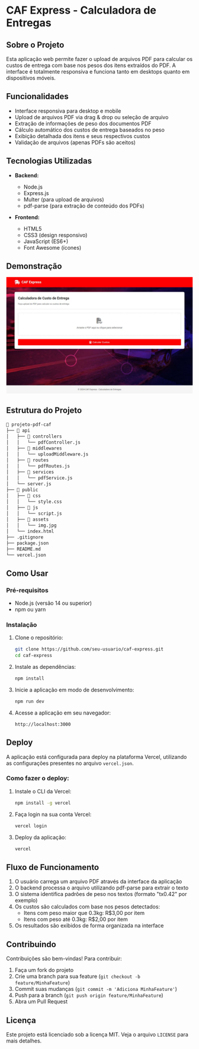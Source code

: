 # CAF Express - Calculadora de Entregas

## Sobre o Projeto

Esta aplicação web permite fazer o upload de arquivos PDF para calcular os custos de entrega com base nos pesos dos itens extraídos do PDF. A interface é totalmente responsiva e funciona tanto em desktops quanto em dispositivos móveis.

## Funcionalidades

- Interface responsiva para desktop e mobile
- Upload de arquivos PDF via drag & drop ou seleção de arquivo
- Extração de informações de peso dos documentos PDF
- Cálculo automático dos custos de entrega baseados no peso
- Exibição detalhada dos itens e seus respectivos custos
- Validação de arquivos (apenas PDFs são aceitos)

## Tecnologias Utilizadas

- **Backend:**
  - Node.js
  - Express.js
  - Multer (para upload de arquivos)
  - pdf-parse (para extração de conteúdo dos PDFs)

- **Frontend:**
  - HTML5
  - CSS3 (design responsivo)
  - JavaScript (ES6+)
  - Font Awesome (ícones)

## Demonstração

![Screenshot da aplicação](public/assets/caf-express.png)

## Estrutura do Projeto

```
📁 projeto-pdf-caf
├── 📁 api
│   ├── 📁 controllers
│   │   └── pdfController.js
│   ├── 📁 middlewares
│   │   └── uploadMiddleware.js
│   ├── 📁 routes
│   │   └── pdfRoutes.js
│   ├── 📁 services
│   │   └── pdfService.js
│   └── server.js
├── 📁 public
│   ├── 📁 css
│   │   └── style.css
│   ├── 📁 js
│   │   └── script.js
│   ├── 📁 assets
│   │   └── img.jpg
│   └── index.html
├── .gitignore
├── package.json
├── README.md
└── vercel.json
```

## Como Usar

### Pré-requisitos

- Node.js (versão 14 ou superior)
- npm ou yarn

### Instalação

1. Clone o repositório:
   ```bash
   git clone https://github.com/seu-usuario/caf-express.git
   cd caf-express
   ```

2. Instale as dependências:
   ```bash
   npm install
   ```

3. Inicie a aplicação em modo de desenvolvimento:
   ```bash
   npm run dev
   ```

4. Acesse a aplicação em seu navegador:
   ```
   http://localhost:3000
   ```

## Deploy

A aplicação está configurada para deploy na plataforma Vercel, utilizando as configurações presentes no arquivo `vercel.json`.

### Como fazer o deploy:

1. Instale o CLI da Vercel:
   ```bash
   npm install -g vercel
   ```

2. Faça login na sua conta Vercel:
   ```bash
   vercel login
   ```

3. Deploy da aplicação:
   ```bash
   vercel
   ```

## Fluxo de Funcionamento

1. O usuário carrega um arquivo PDF através da interface da aplicação
2. O backend processa o arquivo utilizando pdf-parse para extrair o texto
3. O sistema identifica padrões de peso nos textos (formato "tx0.42" por exemplo)
4. Os custos são calculados com base nos pesos detectados:
   - Itens com peso maior que 0.3kg: R$3,00 por item
   - Itens com peso até 0.3kg: R$2,00 por item
5. Os resultados são exibidos de forma organizada na interface

## Contribuindo

Contribuições são bem-vindas! Para contribuir:

1. Faça um fork do projeto
2. Crie uma branch para sua feature (`git checkout -b feature/MinhaFeature`)
3. Commit suas mudanças (`git commit -m 'Adiciona MinhaFeature'`)
4. Push para a branch (`git push origin feature/MinhaFeature`)
5. Abra um Pull Request

## Licença

Este projeto está licenciado sob a licença MIT. Veja o arquivo `LICENSE` para mais detalhes.